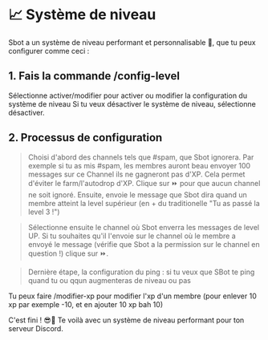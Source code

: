 # 📈 Système de niveau

Sbot a un système de niveau performant et personnalisable 🎉, que tu peux configurer comme ceci :

## 1. Fais la commande /config-level

Sélectionne activer/modifier pour activer ou modifier la configuration du système de niveau
Si tu veux désactiver le système de niveau, sélectionne désactiver.

## 2. Processus de configuration

> Choisi d'abord des channels tels que #spam, que Sbot ignorera. Par exemple si tu as mis #spam, les membres auront beau envoyer 100 messages sur ce Channel ils ne gagneront pas d'XP. Cela permet d'éviter le farm/l'autodrop d'XP. Clique sur ⏩ pour que aucun channel ne soit ignoré. Ensuite, envoie le message que Sbot dira quand un membre atteint la level supérieur (en + du traditionelle "Tu as passé la level 3 !")

> Sélectionne ensuite le channel où Sbot enverra les messages de level UP. Si tu souhaites qu'il l'envoie sur le channel où le membre a envoyé le message (vérifie que Sbot a la permission sur le channel en question !) clique sur ⏩.

> Dernière étape, la configuration du ping : si tu veux que SBot te ping quand tu ou qqun augmenteras de niveau ou pas

Tu peux faire /modifier-xp pour modifier l'xp d'un membre (pour enlever 10 xp par exemple -10, et en ajouter 10 xp bah 10)

C'est fini ! 😎🎉 Te voilà avec un système de niveau performant pour ton serveur Discord.